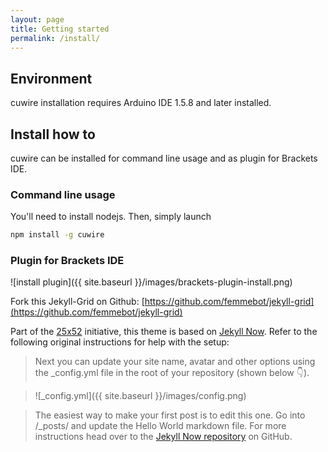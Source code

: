 ```yaml
---
layout: page
title: Getting started
permalink: /install/
---
```


## Environment

cuwire installation requires Arduino IDE 1.5.8 and later installed.

## Install how to

cuwire can be installed for command line usage and as plugin for Brackets IDE.

### Command line usage

You'll need to install nodejs. Then, simply launch

``` sh
npm install -g cuwire
```

### Plugin for Brackets IDE

![install plugin]({{ site.baseurl }}/images/brackets-plugin-install.png)

Fork this Jekyll-Grid on Github: [https://github.com/femmebot/jekyll-grid](https://github.com/femmebot/jekyll-grid)

Part of the [25x52](http://25x52.com) initiative, this theme is based on [Jekyll Now](https://github.com/barryclark/jekyll-now). Refer to the following original instructions for help with the setup:

> Next you can update your site name, avatar and other options using the _config.yml file in the root of your repository (shown below :point_down:).

> ![_config.yml]({{ site.baseurl }}/images/config.png)

> The easiest way to make your first post is to edit this one. Go into /_posts/ and update the Hello World markdown file. For more instructions head over to the [Jekyll Now repository](https://github.com/barryclark/jekyll-now) on GitHub.

